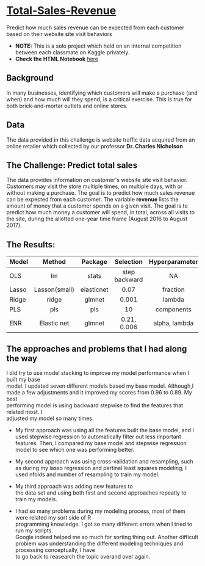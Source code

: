 # [Total-Sales-Revenue](https://haixiaolu.github.io/Total-Sales-Revenue/index.html)
Predict how much sales revenue can be expected from each customer based on their website site visit behaviors 
- **NOTE:** This is a solo project which held on an internal competition between each classmate on Kaggle privately. 
- **Check the HTML Notebook** [here](https://haixiaolu.github.io/Total-Sales-Revenue/index.html)

## Background
In many businesses, identifying which customers will make a purchase (and when) and how much will they spend, is a critical exercise. This is true for both brick-and-mortar outlets and online stores.

## Data 
The data provided in this challenge is website traffic data acquired from an online retailer which collected by our professor **Dr. Charles Nicholson** 

## The Challenge: Predict total sales
The data provides information on customer's website site visit behavior. Customers may visit the store multiple times, on multiple days, with or without making a purchase. The goal is to predict how much sales revenue can be expected from each customer. The variable **revenue** lists the amount of money that a customer spends on a given visit. The goal is to predict how much money a customer will spend, in total, across all visits to the site, during the allotted one-year time frame (August 2016 to August 2017).

## The Results:

| Model       | Method        | Package        | Selection       | Hyperparameter      | R^2       | RMSE        |
| :---        |   :---:       |     :---:      |     :---:       |       :---:         |   :---:   |   :---:     | 
| OLS         | lm            | stats          | step backward   | NA                  | 0.6300    | 1.238       |
| Lasso       | Lasson(small) | elasticnet     | 0.07            | fraction            | 0.6301.   | 1.2388      |
| Ridge       | ridge         | glmnet         | 0.001           | lambda              | 0.6301    | 1.2387      |
| PLS         | pls           | pls            | 10              | components          | 0.6297    | 1.2392      |
| ENR         | Elastic net   | glmnet         | 0.21, 0.006     | alpha, lambda       | 0.6299    | 1.2389.     |

## The approaches and problems that I had along the way

I	did	try	to	use	model	stacking	to	improve	my	model	performance	when	I	built	my	base	
model.	I	updated	seven	different	models	based	my	base	model. Although,I	made	a	few	
adjustments	and	it	improved	my	scores	from	0.96	to	0.89.	My	best	
performing	model	is	using	backward	stepwise	to	find	the	features	that	related	most.	I	
adjusted	my	model	so	many	times.	

- My	first	approach was using	all	the	features	built	the	
base	model,	and	I	used	stepwise	regression	to	automatically	filter	out	less	important	
features.	Then,	I	compared	my	base	model	and	stepwise	regression model to	see	which	one	was	performing	better.	

- My	second	approach was	using	cross-validation	and	resampling,	
such	as	during	my	lasso	regression	and	partinal least squares	modeling,	I	used nfolds	and	
number of resampling to	train	my	model.	

- My	third	approach was	adding	new	features	to	
the	data	set	and	using	both	first	and	second approaches	repeatly	to	train	my	models.	

- I	had	so	many	problems	during	my	modeling	process,	most	of	them	were	related	my sort side of R	
programming	knowledge. I	got	so	many	different	errors	when	I	tried	to	run	my	scripts.	
Google indeed	helped	me	so	much	for	sorting	thing	out.	Another	difficult	problem	
was	understanding	the	different	modeling	techniques	and	processing	conceptually,	I	have	
to	go	back to	reasearch the topic overand	over	again.	
